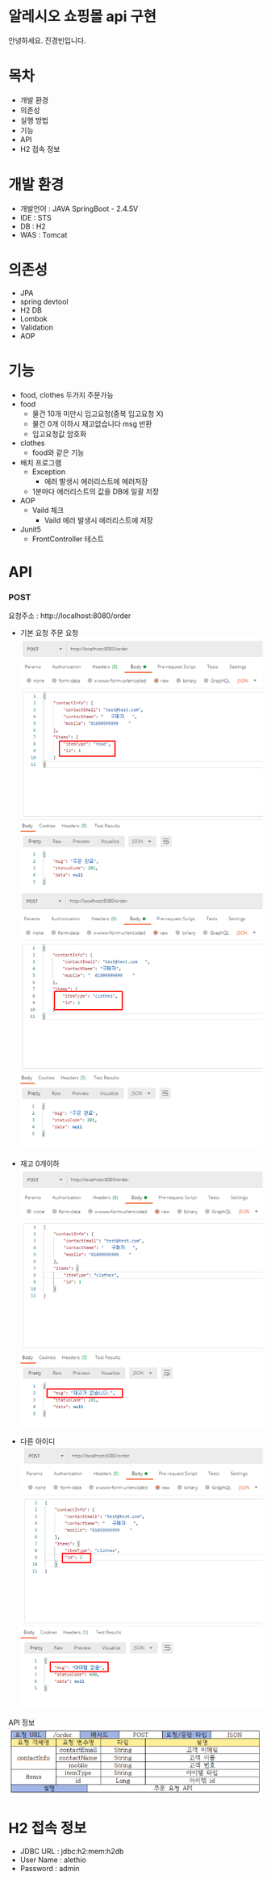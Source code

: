 # 알레시오 쇼핑몰 api 구현

안녕하세요. 
진경빈입니다.  

# 목차
- 개발 환경
- 의존성
- 실행 방법
- 기능
- API
- H2 접속 정보

# 개발 환경
- 개발언어 : JAVA SpringBoot - 2.4.5V
- IDE : STS
- DB : H2
- WAS : Tomcat

# 의존성 
- JPA
- spring devtool 
- H2 DB
- Lombok 
- Validation 
- AOP 


# 기능 
- food, clothes 두가지 주문가능
- food 
   - 물건 10개 미만시 입고요청(중복 입고요청 X)
   - 물건 0개 이하시 재고없습니다 msg 반환
   - 입고요청값 암호화
- clothes
  -    food와 같은 기능
-  배치 프로그램
   -  Exception
      - 에러 발생시 에러리스트에 에러저장
   - 1분마다 에러리스트의 값을 DB에 일괄 저장
- AOP
   - Vaild 체크 
     - Vaild 에러 발생시 에러리스트에 저장
- Junit5
   - FrontController 테스트
  
  

# API

### POST
요청주소 : http://localhost:8080/order

- 기본 요청 주문 요청
 ![image](./mdimg/1.png)
 ![image](./mdimg/2.png)

- 재고 0개이하
![image](./mdimg/3.png)

- 다른 아이디 
 ![image](./mdimg/4.png)

API 정보
![image](./mdimg/5.png)

  # H2 접속 정보 

- JDBC URL : jdbc:h2:mem:h2db
- User Name : alethio
- Password : admin 

